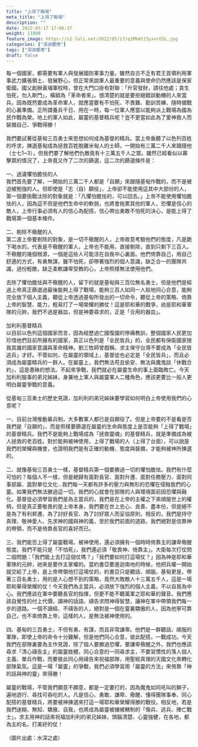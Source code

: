```yaml
---
title: "上得了戰場"
meta_title: "上得了戰場"
description: ""
date: 2022-05-17 17:06:37
weight: 11909
feature_image: https://s2.loli.net/2022/05/17/q1MkWt23yxnrG5L.jpg
categories: ["深淵響應"]
tags: ["深淵響應"]
draft: false
---
```


每一個國家，都需要有軍人與發展國防軍事力量。雖然自古不乏有君王首領利用軍事武力擴張領土、發展野心，但正常來說軍人最重要的意義與使命仍然應該是保家衛國。國父創辦黃埔軍校時，曾在大門口掛有對聯：「升官發財，請往他處；貪生怕死，勿入斯門」，橫額為「革命者來」。很清楚的就是要拒絕錯誤動機的人來當兵。因為既然要成為革命軍人，就應當要有不怕死、不畏難、勤訓苦練、隨時備戰的心裏準備。正所謂養兵千日、用在一時，每一位軍人應當以能夠派上戰場為國為民作戰為榮。地上的軍人如此，屬靈的基督精兵呢？豈不更當如此為了愛神救人而裝備自己、爭戰得勝！<br />
<br />
我們要試著從基甸三百勇士來思想如何成為基督的精兵。當上帝垂聽了以色列百姓的呼求，揀選基甸成為拯救百姓脫離米甸人的士師，一開始有三萬二千人來跟隨他（士七1~3），但我們要了解他們仇敵竟有十三萬五千人之眾。雖然已經看似以寡擊眾的情況了，上帝竟又作了二次的篩選，這二次的篩選條件是：<br />
<br />
一、過濾懼怕膽怯的人<br />
我們首先要了解，一開始的三萬二千人都是「自願」來跟隨基甸作戰的，而不是被迫被勉強的人。但即使是「志（自）願役」，上帝卻不能使用這其中大部份的人，第一個要挑戰汰除的對象就是：「凡懼怕膽怯的，可以回去。」上帝不能使用懼怕膽怯的人，因為這不但是他們生命中的軟弱，也將會拖累其他的軍人，恐懼是信心的敵人，上帝行事必須有人的信心為配搭，信心帶出勇敢不怕死的決心，是能上得了戰場第一個基本條件。<br />
<br />
二、剔除不儆醒的人<br />
第二波上帝要剔除的對象，是一切不儆醒的人，上帝故意考驗他們的態度，凡是跪下喝水的，代表是不儆醒的軍人，上帝也不能用，直接剔除，直到只剩下三百人。不儆醒的幾個根源，一個是這些人可能活在自我中心裏面。他們倚靠自己，用自己舒適的方式，有勇無謀，雖不怕死，卻帶著強烈的個人意識，缺乏合一的團隊共識，過份輕敵，缺乏柔軟謙卑受教的心，上帝照樣無法使用他們。<br />
<br />
去除了懼怕膽怯與不儆醒的人，留下的就是基甸與三百位無名勇士，但是他們是經過上帝真正篩選過最後能夠上得了戰場，能夠三百人如同一人般地同心合意，能夠完全放下個人主義，聽從上帝透過基甸所發出的一切命令，聽從上帝的策略、倚靠上帝的智慧、能力，輕易打了一場榮耀的勝仗！這是耶和華的戰爭，祂是耶和華軍隊的元帥，我們不過是器皿，但是神要尋求的，正是「合用的器皿」。<br />
<br />
加利利基督精兵<br />
以目前以色列這個國家而言，因為經歷過亡國復國的慘痛教訓，整個國家人民更加珍惜他們目前所擁有的國家，真正以色列是「全民皆兵」的，全民都有保衛國家捨我其誰的國家意識與革命精神。劉三牧師曾戲稱，求主保守台灣不要成為「全民皆逃兵」才好。不管如何，在屬靈的領域上，基督徒也必定是「全民皆兵」，而且必須成為屬靈精兵的一群人。在屬靈上，我們無法苟且偷安、無法與魔鬼談「休戰合約」，這是愚昧的想法。不起來爭戰，我們就必在屬靈生命的事上面臨敗亡。今天加利利服事的弟兄姊妹，身兼地上軍人與屬靈軍人二種角色，應該更要比一般人更明白屬靈爭戰的意義。<br />
<br />
從基甸三百勇士的歷史見證，加利利的弟兄姊妹要學習如何明白上帝使用我們的心意呢？<br />
<br />
一、目前台灣推動募兵制，大多數軍人都已是自願役了。但是上帝要的不是看是否我們是「自願的」，而是照樣要篩選在屬靈的生命與態度上是否能夠「上得了戰場」的基督精兵。我們不是能夠上戰場成為「拯救靈魂」的基督精兵，就是準備成為被人拯救的老百姓。對於能夠被神使用，上得了戰場的人（上得了台面），可以說是我們的榮耀與機會，也證明我們是有正確的動機、態度與裝備，才能夠被神所揀選的。<br />
<br />
二、就像基甸三百勇士一樣，基督精兵第一個要勝過一切的懼怕膽怯。我們有什麼可怕的？每個人不一樣，但是總歸有面對長官、面對升遷、面對任務壓力、面對同事部屬、面對單位文化…我們每一天都有許多的壓力與無形的恐懼在侵蝕我們的心靈。如果我們無法勝過這一切，我們的心就會在部隊的人與環境面前因恐懼與融化。基督徒必須學習我們是為主當兵的，我們是在上帝的主權之下來順服世上的權柄，但是真正要敬畏的是上帝本身。我們要在世上忠心、良善、盡本份，但是絕不是為了有利昇遷、為了討好長官、為了討好眾人而妥協原則，相反的，我們是持守真理、敬神愛人、先求神的國與神的義，至於我們前面的道路，我們絕對是信靠神的帶領，而不是倚靠長官的喜好而已。<br />
<br />
三、我們能否上得了屬靈戰場，被神使用，還必須擁有一個時時倚靠主的謙卑儆醒態度。我們不能只是「不怕死」，我們還必須「敬畏神、倚靠主」。大衛每次打仗問二個問題：「我們能上去打這個仗嗎？」「我們要如何打這場仗？」因為神是耶和華軍隊的元帥，祂來是要作主掌權的。當約書亞要進迦南地的時候，他把兵權一開始就交給了上帝，是上帝帶領他打這場仗的，約書亞只是聽話、順服。基甸更是，帶著三百名勇士，用的是人心想不到的策略，竟然大敗敵人十三萬五千人，這是一場耶和華得榮耀的仗！今天我們為主當兵，必須放下強烈的個人主義，不以自我為中心。我們應該在軍中要聽長官的指揮，但更不能不聽萬軍之耶和華的聲音。我們應該自覺性的付上代價，讀神的話語、禱告求問神得智慧，讓神在軍中帶領我們每一步的道路。一個不讀經、不禱告的人，絕對是一個在靈裏驕傲的人，因為他寧可靠自己，也不來倚靠上帝，這樣的人，是無法被神使用的。<br />
<br />
四、基甸的三百勇士，不但有勇、有謀，而且非常謙卑。他們是一群聽話、順服的軍隊，即使上帝的命令十分難解，但是他們同心合意，彼此配搭，一戰成功。今天我們在部隊裏要為主作見證，除了個人要勝過恐懼，要謙卑儆醒之外，我們也應該尋求「清心禱告主」的屬靈肢體，同心合意的一同尋求主，不要習慣性的落人個人主義、單兵作戰，而要彼此同心用禱告來祝福部隊，用聖經真理的天國文化來轉化部隊氣氛。這是一場「屬靈」的爭戰，我們必須學習用「屬靈的方法」來倚靠「神的話與神的靈」來得勝！<br />
<br />
屬靈的戰場，不管我們願意不願意，都是一定要打的，因為魔鬼如同吼叫的獅子，遍地遊行、尋找可吞吃的人。凡是信心、勇敢、謙卑、儆醒、懂得團隊事奉、同心配搭的基督精兵，將要被神揀選來打這一場耶和華榮耀得勝的戰役。相反地，若是我們迷糊、無知、驕傲、自我，也將成為屬靈被擄被轄制的「傷兵、逃兵、陣亡戰士」，求主用神的話來祝福加利利的弟兄姊妹，頭腦清楚、心靈強健，在各地，都為主的名，打美好的仗！<br />
<br />
（圖片出處：水深之處）
        